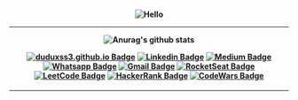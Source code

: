 <h4 align="center">
 
![Hello](https://imgur.com/a/26m6Fzy.png)

<hr>
  
![Anurag's github stats](https://github-readme-stats.vercel.app/api?username=duduxs&PAT_1=show_icons=true&bg_color=050C21&text_color=FFF&title_color=FFFF&icon_color=FFF&PAT_1)

<div align="center">

[![duduxss3.github.io Badge](https://img.shields.io/badge/-duduxs.github.io-6633cc?style=flat-square&logo=DTube&color=14274e&link=https://duduxs.github.io/portfolio/)](https://duduxs.github.io/portfolio/)
[![Linkedin Badge](https://img.shields.io/badge/-Linkedin-6633cc?style=flat-square&logo=Linkedin&color=14274e&link=https://www.linkedin.com/in/eduarddojose/)](https://www.linkedin.com/in/eduarddojose/)
[![Medium Badge](https://img.shields.io/badge/-Medium-6633cc?style=flat-square&logo=Elixir&color=14274e&link=https://medium.com/@duduxss3)](https://medium.com/@duduxss3)
[![Whatsapp Badge](https://img.shields.io/badge/-WhatsApp-6633cc?style=flat-square&logo=Whatsapp&color=14274e&link=https://whats.link/eduardojose)](https://whats.link/eduardojose)
[![Gmail Badge](https://img.shields.io/badge/-Gmail-c14438?style=flat-square&logo=Gmail&color=14274e&link=mailto:duduxss3@gmail.com)](mailto:duduxss3@gmail.com)
[![RocketSeat Badge](https://img.shields.io/badge/-RocketSeat-6633cc?style=flat-square&logo=Polymer-Project&color=14274e&link=https://app.rocketseat.com.br/me/eduardo-jose-1594223134)](https://app.rocketseat.com.br/me/eduardo-jose-1594223134)
[![LeetCode Badge](https://img.shields.io/badge/-LeetCode-6633cc?style=flat-square&logo=leetcode&color=14274e&link=https://leetcode.com/Duduxs/)](https://leetcode.com/Duduxs/)
[![HackerRank Badge](https://img.shields.io/badge/-HackerRank-6633cc?style=flat-square&logo=HackerRank&color=14274e&link=https://www.hackerrank.com/Edudev142)](https://www.hackerrank.com/Edudev142)
[![CodeWars Badge](https://img.shields.io/badge/-CodeWars-6633cc?style=flat-square&logo=Codewars&color=14274e&link=https://www.codewars.com/users/Duduxs)](https://www.codewars.com/users/Duduxs)
</div>
</h4>

<hr>
